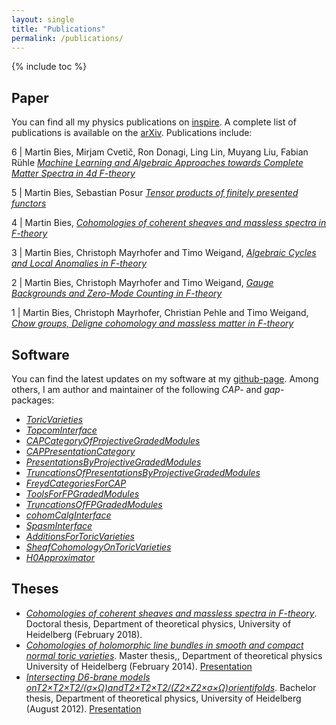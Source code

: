 ```yaml
---
layout: single
title: "Publications"
permalink: /publications/
---
```


{% include toc %}



## Paper

You can find all my physics publications on [inspire](https://inspirehep.net/author/profile/M.Bies.1). A complete list of publications is available on the
[arXiv](https://arxiv.org/search/?query=Martin+Bies&searchtype=author&abstracts=hide&order=-announced_date_first&size=50). Publications include:

6 | Martin Bies, Mirjam Cvetič, Ron Donagi, Ling Lin, Muyang Liu, Fabian Rühle [*Machine Learning and Algebraic Approaches towards Complete Matter Spectra in 4d F-theory*](https://arxiv.org/abs/2007.00009)

5 | Martin Bies, Sebastian Posur [*Tensor products of finitely presented functors*](https://arxiv.org/abs/1909.00172)

4 | Martin Bies, [*Cohomologies of coherent sheaves and massless spectra in F-theory*](https://arxiv.org/abs/1802.08860)

3 | Martin Bies, Christoph Mayrhofer and Timo Weigand, [*Algebraic Cycles and Local Anomalies in F-theory*](https://arxiv.org/abs/1706.08528)

2 | Martin Bies, Christoph Mayrhofer and Timo Weigand, [*Gauge Backgrounds and Zero-Mode Counting in F-theory*](https://arxiv.org/abs/1706.04616)

1 | Martin Bies, Christoph Mayrhofer, Christian Pehle and Timo Weigand, [*Chow groups, Deligne cohomology and massless matter in F-theory*](https://arxiv.org/abs/1402.5144)



## Software
You can find the latest updates on my software at my [github-page](https://github.com/herearound). Among others, I am author and maintainer of the following *CAP*- and *gap*-packages:

* [*ToricVarieties*](https://github.com/homalg-project/homalg_project/tree/master/ToricVarieties)
* [*TopcomInterface*](https://github.com/homalg_project/TopcomInterface)
* [*CAPCategoryOfProjectiveGradedModules*](https://github.com/homalg-project/CAPCategoryOfProjectiveGradedModules)
* [*CAPPresentationCategory*](https://github.com/homalg-project/CAPPresentationCategory)
* [*PresentationsByProjectiveGradedModules*](https://github.com/homalg-project/PresentationsByProjectiveGradedModules)
* [*TruncationsOfPresentationsByProjectiveGradedModules*](https://github.com/homalg-project/TruncationsOfPresentationsByProjectiveGradedModules)
* [*FreydCategoriesForCAP*](https://github.com/homalg-project/CAP_project/tree/master/FreydCategoriesForCAP)
* [*ToolsForFPGradedModules*](https://github.com/homalg-project/SheafCohomologyOnToricVarieties/tree/master/ToolsForFPGradedModules)
* [*TruncationsOfFPGradedModules*](https://github.com/homalg-project/SheafCohomologyOnToricVarieties/tree/master/TruncationsOfFPGradedModules)
* [*cohomCalgInterface*](https://github.com/homalg-project/SheafCohomologyOnToricVarieties/tree/master/cohomCalgInterface)
* [*SpasmInterface*](https://github.com/homalg-project/SheafCohomologyOnToricVarieties/tree/master/SpasmInterface)
* [*AdditionsForToricVarieties*](https://github.com/homalg-project/SheafCohomologyOnToricVarieties/tree/master/AdditionsForToricVarieties)
* [*SheafCohomologyOnToricVarieties*](https://github.com/homalg-project/SheafCohomologyOnToricVarieties/tree/master/SheafCohomologyOnToricVarieties)
* [*H0Approximator*](https://github.com/homalg-project/ToricVarieties_project/tree/master/H0Approximator)


## Theses
* [*Cohomologies of coherent sheaves and massless spectra in F-theory*](https://arxiv.org/abs/1802.08860). Doctoral thesis, Department of theoretical physics, University of Heidelberg (February 2018).
* [*Cohomologies of holomorphic line bundles in smooth and compact normal toric varieties*](/Master_thesis_MartinBies.pdf). Master thesis,, Department of theoretical physics University of Heidelberg (February 2014). [Presentation](/Master_thesis_presentation.pdf)
* [*Intersecting D6-brane models onT2×T2×T2/(σ×Ω)andT2×T2×T2/(Z2×Z2×σ×Ω)orientifolds*](/Bachelor_thesis_MartinBies.pdf). Bachelor thesis, Department of theoretical physics, University of Heidelberg (August 2012). [Presentation](/Bachelor_thesis_presentation.pdf)

